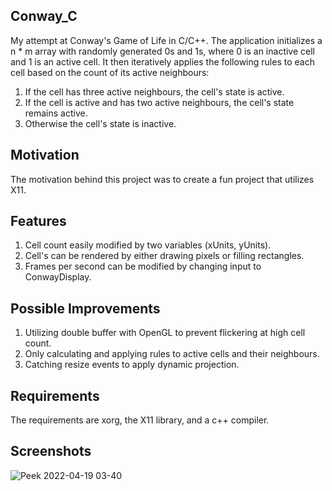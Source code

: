 ## Conway_C
My attempt at Conway's Game of Life in C/C++. The application initializes a n * m array with randomly generated 0s and 1s, where 0 is an inactive cell and 1 is an active cell. It then iteratively applies the following rules to each cell based on the count of its active neighbours:
<ol>
  <li> If the cell has three active neighbours, the cell's state is active.</li>
  <li> If the cell is active and has two active neighbours, the cell's state remains active.</li>
  <li> Otherwise the cell's state is inactive.
</ol>

## Motivation
The motivation behind this project was to create a fun project that utilizes X11.

## Features
<ol>
  <li>Cell count easily modified by two variables (xUnits, yUnits).</li>
  <li>Cell's can be rendered by either drawing pixels or filling rectangles.</li>
  <li>Frames per second can be modified by changing input to ConwayDisplay.</li>
</ol>

## Possible Improvements
<ol>
  <li>Utilizing double buffer with OpenGL to prevent flickering at high cell count.</li>
  <li>Only calculating and applying rules to active cells and their neighbours.</li>
  <li>Catching resize events to apply dynamic projection.</li>
</ol>

## Requirements
The requirements are xorg, the X11 library, and a c++ compiler.

## Screenshots

![Peek 2022-04-19 03-40](https://user-images.githubusercontent.com/19720138/163951404-b964a76f-fbc2-4bcc-a01a-93332dc48e2b.gif)
